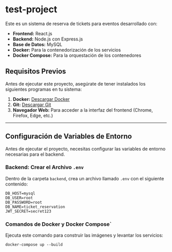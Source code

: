 # test-project
Este es un sistema de reserva de tickets para eventos desarrollado con:
- **Frontend:** React.js
- **Backend:** Node.js con Express.js
- **Base de Datos:** MySQL
- **Docker:** Para la contenedorización de los servicios
- **Docker Compose:** Para la orquestación de los contenedores


## **Requisitos Previos**
Antes de ejecutar este proyecto, asegúrate de tener instalados los siguientes programas en tu sistema:

1. **Docker:** [Descargar Docker](https://www.docker.com/products/docker-desktop)
2. **Git:** [Descargar Git](https://git-scm.com/downloads)
3. **Navegador Web:** Para acceder a la interfaz del frontend (Chrome, Firefox, Edge, etc.)

---

## **Configuración de Variables de Entorno**

Antes de ejecutar el proyecto, necesitas configurar las variables de entorno necesarias para el backend.

### **Backend: Crear el Archivo `.env`**

Dentro de la carpeta `backend`, crea un archivo llamado `.env` con el siguiente contenido:

```env
DB_HOST=mysql
DB_USER=root
DB_PASSWORD=root
DB_NAME=ticket_reservation
JWT_SECRET=secret123
```

### **Comandos de Docker y Docker Compose`**

Ejecuta este comando para construir las imágenes y levantar los servicios:

```docker
docker-compose up --build

```
